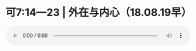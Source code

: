 # 可7:14—23 | 外在与内心（18.08.19早）

<audio style="width: 100%;" preload="false" controls controlslist="nodownload"><source src="//cdn.simai.ml/audio/mp3/old/26421.mp3" type="audio/mpeg">Your browser does not support the audio element.</audio>



